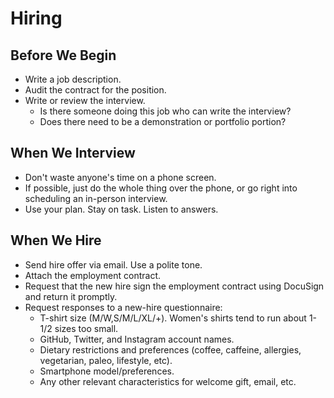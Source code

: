 # Hiring

## Before We Begin
 - Write a job description.
 - Audit the contract for the position.
 - Write or review the interview.
   - Is there someone doing this job who can write the interview?
   - Does there need to be a demonstration or portfolio portion?

## When We Interview
 - Don't waste anyone's time on a phone screen.
 - If possible, just do the whole thing over the phone, or go right into scheduling an in-person interview.
 - Use your plan. Stay on task. Listen to answers.

## When We Hire
 - Send hire offer via email. Use a polite tone.
  - Attach the employment contract.
  - Request that the new hire sign the employment contract using DocuSign and return it promptly.
  - Request responses to a new-hire questionnaire:
    - T-shirt size (M/W,S/M/L/XL/+).  Women's shirts tend to run about 1-1/2 sizes too small.
    - GitHub, Twitter, and Instagram account names.
    - Dietary restrictions and preferences (coffee, caffeine, allergies, vegetarian, paleo, lifestyle, etc).
    - Smartphone model/preferences.
    - Any other relevant characteristics for welcome gift, email, etc.
